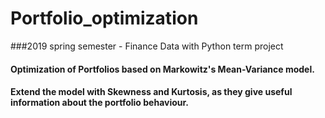 # Portfolio_optimization
###2019 spring semester - Finance Data with Python term project

#### Optimization of Portfolios based on Markowitz's Mean-Variance model.
#### Extend the model with Skewness and Kurtosis, as they give useful information about the portfolio behaviour.
